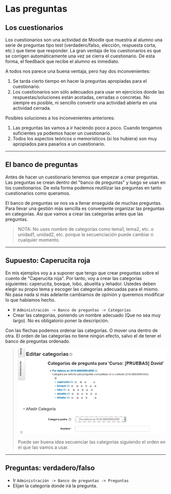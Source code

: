 
# Las preguntas

## Los cuestionarios

Los cuestionarios son una actividad de Moodle que muestra al alumno una serie de preguntas tipo test (verdadero/falso, elección, respuesta corta, etc.) que tiene que responder. La gran ventaja de los cuestionarios es que se corrigen automáticamente una vez se cierra el cuestionario. De esta forma, el feedback que recibe el alumno es inmediato.

A todos nos parece una buena ventaja, pero hay dos inconvenientes:
1. Se tarda cierto tiempo en hacer la preguntas apropiadas para el cuestionario.
2. Los cuestionarios son sólo adecuados para usar en ejercicios donde las respuestas/soluciones están acotadas, cerradas o concretas. No siempre es posible, ni sencillo convertir una actividad abierta en una actividad cerrada.

Posibles soluciones a los inconvenientes anteriores:
1. Las preguntas las vamos a ir haciendo poco a poco. Cuando tengamos suficientes ya podemos hacer un cuestionario.
2. Todos los aspectos teóricos o memorísticos (si los hubiera) son muy apropiados para pasarlos a un cuestionario.

---

## El banco de preguntas

Antes de hacer un cuestionario tenemos que empezar a crear preguntas. Las preguntas se crean dentro del "banco de preguntas" y luego se usan en los cuestionarios. De esta forma podemos reutilizar las preguntas en tanto cuestionarios como queramos.

El banco de preguntas se nos va a llenar enseguida de muchas preguntas. Para llevar una gestión más sencilla es conveniente organizar las preguntas en categorías. Así que vamos a crear las categorías antes que las preguntas.

> NOTA: No uses nombre de categorías como tema1, tema2, etc. o unidad1, unidad2, etc. porque la secuenciación puede cambiar n cualquier momento.

---

## Supuesto: Caperucita roja

En mis ejemplos voy a a suponer que tengo que crear preguntas sobre el cuento de "Caperucita roja". Por tanto, voy a crear las categorías siguientes: caperucita, bosque, lobo, abuelita y leñador. Ustedes deben elegir su propio tema y escoger las categorías adecuadas para el mismo. No pasa nada si más adelante cambiamos de opinión y queremos modificar lo que habíamos hecho.

* Ir `Administración -> Banco de preguntas -> Categorías`
* Crear las categorías, poniendo un nombre adecuado (Que no sea muy largo). No es obligatorio poner la descripción.

Con las flechas podemos ordenar las categorías. O mover una dentro de otra.
El orden de las categorías no tiene ningún efecto, salvo el de tener el banco de preguntas ordenado.

> ![](./files/preguntas-categorias.png)
>
> Puede ser buena idea secuenciar las categorías siguiendo el orden en el que las vamos a usar.

---

## Preguntas: verdadero/falso

* Ir `Administración -> Banco de preguntas -> Preguntas`
* Elijan la categoría donde irá la pregunta.
